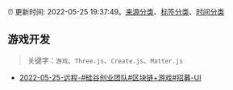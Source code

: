 :alarm_clock: 更新时间: 2022-05-25 19:37:49。[来源分类](../README.md)、[标签分类](../TAGS.md)、[时间分类](../TIMELINE.md)

## 游戏开发


> 关键字：`游戏`、`Three.js`、`Create.js`、`Matter.js`



- [2022-05-25-远程-#硅谷创业团队#区块链+游戏#招募-UI](https://www.v2ex.com/t/855296) 